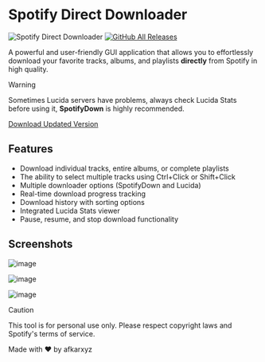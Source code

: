 # Spotify Direct Downloader

![Spotify Direct Downloader](https://img.shields.io/badge/Spotify-Direct%20Downloader-1DB954?style=for-the-badge&logo=spotify&logoColor=white) [![GitHub All Releases](https://img.shields.io/github/downloads/afkarxyz/spotify-downloader-gui/total?style=for-the-badge)](https://github.com/afkarxyz/spotify-downloader-gui/releases)

A powerful and user-friendly GUI application that allows you to effortlessly download your favorite tracks, albums, and playlists **directly** from Spotify in high quality.

> [!WARNING]
Sometimes Lucida servers have problems, always check Lucida Stats before using it, **SpotifyDown** is highly recommended. 

[Download Updated Version](https://github.com/afkarxyz/Spotify-Direct-Downloader)

## Features

- Download individual tracks, entire albums, or complete playlists
- The ability to select multiple tracks using Ctrl+Click or Shift+Click
- Multiple downloader options (SpotifyDown and Lucida)
- Real-time download progress tracking
- Download history with sorting options
- Integrated Lucida Stats viewer
- Pause, resume, and stop download functionality

## Screenshots

![image](https://github.com/user-attachments/assets/93c1bd5e-39df-452d-ad23-cf0f5c8abc89)

![image](https://github.com/user-attachments/assets/8b423dce-08ad-4129-9673-3b9459932c08)

![image](https://github.com/user-attachments/assets/e28de832-ccae-44a1-ad44-ddad23f3754a)

> [!CAUTION]
> This tool is for personal use only. Please respect copyright laws and Spotify's terms of service.

Made with ❤️ by afkarxyz
